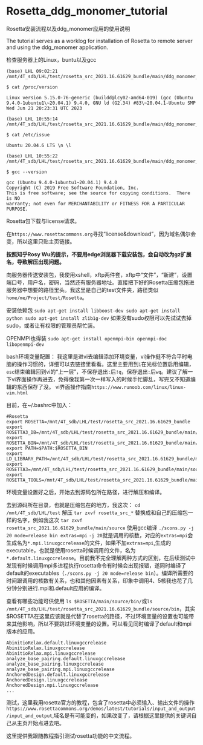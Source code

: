 # Rosetta_ddg_monomer_tutorial

Rosetta安装流程以及ddg_monomer应用的使用说明


The tutorial serves as a worklog for installation of Rosetta to remote server and using the ddg_monomer application. 

检查服务器上的Linux，buntu以及gcc
```
(base) LHL 09:02:21 /mnt/4T_sdb/LHL/test/rosetta_src_2021.16.61629_bundle/main/ddg_monomer_test/3ct7

$ cat /proc/version

Linux version 5.15.0-76-generic (buildd@lcy02-amd64-019) (gcc (Ubuntu 9.4.0-1ubuntu1\~20.04.1) 9.4.0, GNU ld (G2.34) #83\~20.04.1-Ubuntu SMP Wed Jun 21 20:23:31 UTC 2023

(base) LHL 10:55:14 /mnt/4T_sdb/LHL/test/rosetta_src_2021.16.61629_bundle/main/ddg_monomer_test/3ct7

$ cat /etc/issue

Ubuntu 20.04.6 LTS \n \l

(base) LHL 10:55:22 /mnt/4T_sdb/LHL/test/rosetta_src_2021.16.61629_bundle/main/ddg_monomer_test/3ct7

$ gcc --version

gcc (Ubuntu 9.4.0-1ubuntu1~20.04.1) 9.4.0
Copyright (C) 2019 Free Software Foundation, Inc.
This is free software; see the source for copying conditions.  There is NO
warranty; not even for MERCHANTABILITY or FITNESS FOR A PARTICULAR PURPOSE.
```

Rosetta包下载与license请求。

在``https://www.rosettacommons.org``寻找“license&download”，因为域名偶尔会变，所以这里只贴主页链接。

**按照知乎Rosy Wu的提示，不要用edge浏览器下载安装包，会自动改为gz扩展名，导致解压出现问题。**

向服务器传送安装包，我使用xshell，xftp两件套，xftp中“文件”，“新建”，设置端口号，用户名，密码，当然还有服务器地址。直接把下好的Rosetta压缩包拖进服务器中想要的路径里头。我这里是自己的test文件夹，路径类似``home/me/Project/test/Rosetta``。

安装依赖包
``
sudo apt-get install libboost-dev
sudo apt-get install python
sudo apt-get install zlib1g-dev
``
如果没有sudo权限可以先试试去掉sudo，或者让有权限的管理员帮忙装。

OPENMPI也得装
``
sudo apt-get install openmpi-bin openmpi-doc libopenmpi-dev
``

bash环境变量配置：
我这里是进vi去编辑添加环境变量，vi操作挺不符合平时电脑的操作习惯的，详细可以去链接里看看。这里主要用到``i``在光标位置启用编辑，``esc``结束编辑回到vi的“上一层”，不保存退出``:``后``!q``，保存退出``:``后``wq``。建议了解一下vi界面操作再进去，免得像我第一次一样写入的时候手忙脚乱，写完又不知道编辑的东西保存了没。
vi界面操作指南``https://www.runoob.com/linux/linux-vim.html``

目前，在~/.bashrc中加入：
```
#Rosetta
export ROSETTA=/mnt/4T_sdb/LHL/test/rosetta_src_2021.16.61629_bundle
export ROSETTA3_DB=/mnt/4T_sdb/LHL/test/rosetta_src_2021.16.61629_bundle/main/database
export ROSETTA_BIN=/mnt/4T_sdb/LHL/test/rosetta_src_2021.16.61629_bundle/main/source/bin
export PATH=$PATH:$ROSETTA_BIN
export LD_LIBRARY_PATH=/mnt/4T_sdb/LHL/test/rosetta_src_2021.16.61629_bundle/main/source/bin:$LD_LIBRARY_PATH
export ROSETTA3=/mnt/4T_sdb/LHL/test/rosetta_src_2021.16.61629_bundle/main/source
export ROSETTA_TOOLS=/mnt/4T_sdb/LHL/test/rosetta_src_2021.16.61629_bundle/main/tools
```

环境变量设置好之后，开始去到源码包所在路径，进行解压和编译。

去到源码所在目录，也就是压缩包在的地方，我这次：
``cd /mnt/4T_sdb/LHL/test``
解压
``tar zxvf rosetta_src_*`` 替换成和自己的压缩包一样的名字，例如我这次 ``tar zxvf rosetta_src_2021.16.61629_bundle/main/source``
使用gcc编译
``./scons.py -j 20 mode=release bin extras=mpi`` 
``-j 20``就是调用的核数，对应的``extras=mpi``会生成名为``*.mpi.linuxgccrelease``的文件，如果不加``extras=mpi``,生成的executable，也就是使用rosetta时候调用的文件，名为``*.default.linuxgccrelease``。目前我不完全理解两种方式的区别，在后续测试中发现有时候调用mpi多进程执行rosetta命令有时候会出现报错，遂同时编译了default的executables（``./scons.py -j 20 mode=release bin``）。编译所需要的时间跟调用的核数有关系，也和其他因素有关系，印象中调用4、5核我也花了几分钟分别进行.mpi和.default应用的编译。

查看有哪些功能可供使用
``ls $ROSETTA/main/source/bin/``或``ls /mnt/4T_sdb/LHL/test/rosetta_src_2021.16.61629_bundle/source/bin``，其实$ROSETTA在这里应该就是代替了rosetta的路径，不过环境变量的设置也可能带来其他影响，所以不要跳过环境变量的设置。可以看见同时编译了default和mpi版本的应用。
```
AbinitioRelax.default.linuxgccrelease
AbinitioRelax.linuxgccrelease
AbinitioRelax.mpi.linuxgccrelease
analyze_base_pairing.default.linuxgccrelease
analyze_base_pairing.linuxgccrelease
analyze_base_pairing.mpi.linuxgccrelease
AnchoredDesign.default.linuxgccrelease
AnchoredDesign.linuxgccrelease
AnchoredDesign.mpi.linuxgccrelease
...
```

测试，这里我用rosetta官方的教程，包含了rosetta中必须输入、输出文件的操作``https://www.rosettacommons.org/demos/latest/tutorials/input_and_output/input_and_output``,域名是有可能变的，如果改变了，请根据这里提供的关键词自己从主页开始点进去吧。

这里提供我跟随教程指引测试rosetta功能的中文流程。





